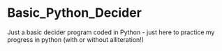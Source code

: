 # Basic_Python_Decider
Just a basic decider program coded in Python - just here to practice my progress in python (with or without alliteration!)


